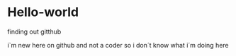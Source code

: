 # Hello-world
finding out gitthub

i`m new here on github and not a coder so i don´t know what i´m doing here 
